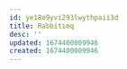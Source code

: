 ```yaml
---
id: ye18o9yvi293lwythpaii3d
title: Rabbitimq
desc: ''
updated: 1674400009946
created: 1674400009946
---
```

